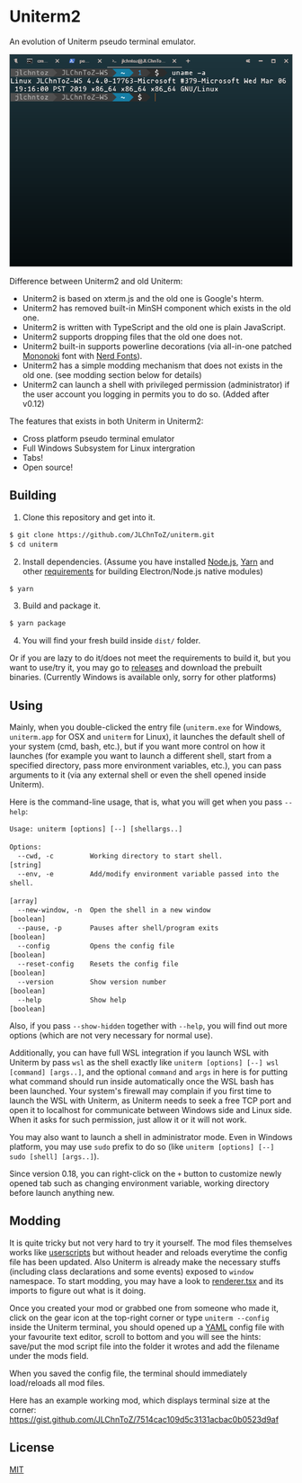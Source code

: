 # Uniterm2

An evolution of Uniterm pseudo terminal emulator.

![Preview](.intro/preview.png)

Difference between Uniterm2 and old Uniterm:
- Uniterm2 is based on xterm.js and the old one is Google's hterm.
- Uniterm2 has removed built-in MinSH component which exists in the old one.
- Uniterm2 is written with TypeScript and the old one is plain JavaScript.
- Uniterm2 supports dropping files that the old one does not.
- Uniterm2 built-in supports powerline decorations (via all-in-one patched [Mononoki](https://madmalik.github.io/mononoki/) font with [Nerd Fonts](https://NerdFonts.com)).
- Uniterm2 has a simple modding mechanism that does not exists in the old one.
  (see modding section below for details)
- Uniterm2 can launch a shell with privileged permission (administrator)
  if the user account you logging in permits you to do so. (Added after v0.12)

The features that exists in both Uniterm in Uniterm2:
- Cross platform pseudo terminal emulator
- Full Windows Subsystem for Linux intergration
- Tabs!
- Open source!

## Building

1. Clone this repository and get into it.
  ```sh
  $ git clone https://github.com/JLChnToZ/uniterm.git
  $ cd uniterm
  ```
2. Install dependencies. (Assume you have installed [Node.js](https://nodejs.org/),
  [Yarn](https://yarnpkg.com/) and other [requirements](https://github.com/nodejs/node-gyp#installation) for building Electron/Node.js native modules)
  ```sh
  $ yarn
  ```
3. Build and package it.
  ```sh
  $ yarn package
  ```
4. You will find your fresh build inside `dist/` folder.

Or if you are lazy to do it/does not meet the requirements to build it, but
you want to use/try it, you may go to [releases](https://github.com/JLChnToZ/uniterm/releases)
and download the prebuilt binaries. (Currently Windows is available only,
sorry for other platforms)

## Using

Mainly, when you double-clicked the entry file (`uniterm.exe` for Windows, `uniterm.app` for OSX and `uniterm` for Linux),
it launches the default shell of your system (cmd, bash, etc.), but if you want more control on how it launches
(for example you want to launch a different shell, start from a specified directory, pass more environment variables, etc.),
you can pass arguments to it (via any external shell or even the shell opened inside Uniterm).

Here is the command-line usage, that is, what you will get when you pass `--help`:
```text
Usage: uniterm [options] [--] [shellargs..]

Options:
  --cwd, -c         Working directory to start shell.                   [string]
  --env, -e         Add/modify environment variable passed into the shell.
                                                                         [array]
  --new-window, -n  Open the shell in a new window                     [boolean]
  --pause, -p       Pauses after shell/program exits                   [boolean]
  --config          Opens the config file                              [boolean]
  --reset-config    Resets the config file                             [boolean]
  --version         Show version number                                [boolean]
  --help            Show help                                          [boolean]
```

Also, if you pass `--show-hidden` together with `--help`, you will find out more options
(which are not very necessary for normal use).

Additionally, you can have full WSL integration if you launch WSL with Uniterm by pass `wsl` as the shell exactly
like `uniterm [options] [--] wsl [command] [args..]`, and the optional `command` and `args` in here is
for putting what command should run inside automatically once the WSL bash has been launched.
Your system's firewall may complain if you first time to launch the WSL with Uniterm,
as Uniterm needs to seek a free TCP port and open it to localhost for communicate between Windows side and Linux side.
When it asks for such permission, just allow it or it will not work.

You may also want to launch a shell in administrator mode. Even in Windows platform,
you may use `sudo` prefix to do so (like `uniterm [options] [--] sudo [shell] [args..]`).

Since version 0.18, you can right-click on the `+` button to customize newly opened tab such as changing environment variable,
working directory before launch anything new.

## Modding

It is quite tricky but not very hard to try it yourself. The mod files themselves
works like [userscripts](https://en.wikipedia.org/wiki/Userscript) but without
header and reloads everytime the config file has been updated.
Also Uniterm is already make the necessary stuffs (including class declarations
and some events) exposed to `window` namespace. To start modding, you may have
a look to [renderer.tsx](src/renderer.tsx) and its imports to figure out what is
it doing.

Once you created your mod or grabbed one from someone who made it, click on the gear icon
at the top-right corner or type `uniterm --config` inside the Uniterm terminal,
you should opened up a [YAML](http://yaml.org/) config file with your favourite text editor,
scroll to bottom and you will see the hints: save/put the mod script file into the folder
it wrotes and add the filename under the mods field.

When you saved the config file, the terminal should immediately load/reloads
all mod files.

Here has an example working mod, which displays terminal size at the corner:
https://gist.github.com/JLChnToZ/7514cac109d5c3131acbac0b0523d9af

## License

[MIT](LICENSE)
